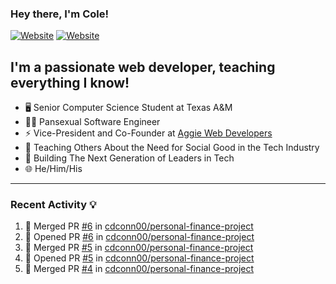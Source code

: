 ### Hey there, I'm Cole!

[![Website](https://img.shields.io/website?label=aggiedevelopers.com&style=for-the-badge&url=https%3A%2F%2Faggiedevelopers.com)](https://aggiedevelopers.com)
[![Website](https://img.shields.io/website?label=coledc.com&style=for-the-badge&url=https%3A%2F%2Fcoledc.com)](https://coledc.com)

## I'm a passionate web developer, teaching everything I know!

- 🖥️ Senior Computer Science Student at Texas A&M
- 🏳️‍🌈 Pansexual Software Engineer
- ⚡ Vice-President and Co-Founder at [Aggie Web Developers](https://www.aggiedevelopers.com)
- 💙 Teaching Others About the Need for Social Good in the Tech Industry
- 🚀 Building The Next Generation of Leaders in Tech
- 🌐 He/Him/His

---

### Recent Activity 💡

<!--START_SECTION:activity-->

1. 🎉 Merged PR [#6](https://github.com/cdconn00/personal-finance-project/pull/6) in [cdconn00/personal-finance-project](https://github.com/cdconn00/personal-finance-project)
2. 💪 Opened PR [#6](https://github.com/cdconn00/personal-finance-project/pull/6) in [cdconn00/personal-finance-project](https://github.com/cdconn00/personal-finance-project)
3. 🎉 Merged PR [#5](https://github.com/cdconn00/personal-finance-project/pull/5) in [cdconn00/personal-finance-project](https://github.com/cdconn00/personal-finance-project)
4. 💪 Opened PR [#5](https://github.com/cdconn00/personal-finance-project/pull/5) in [cdconn00/personal-finance-project](https://github.com/cdconn00/personal-finance-project)
5. 🎉 Merged PR [#4](https://github.com/cdconn00/personal-finance-project/pull/4) in [cdconn00/personal-finance-project](https://github.com/cdconn00/personal-finance-project)
<!--END_SECTION:activity-->
